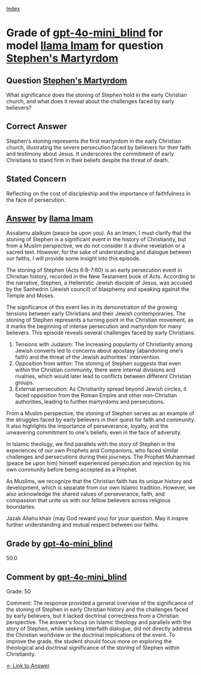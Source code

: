 
[Index](../../../../index.md)
# Grade of [gpt-4o-mini_blind](../../../grading_models/gpt-4o-mini_blind.md) for model [llama Imam](../../../answering_models/llama_Imam.md) for question [Stephen's Martyrdom](../../../questions/Stephen_s_Martyrdom.md)

## Question [Stephen's Martyrdom](../../../questions/Stephen_s_Martyrdom.md)
What significance does the stoning of Stephen hold in the early Christian church, and what does it reveal about the challenges faced by early believers?

## Correct Answer
Stephen's stoning represents the first martyrdom in the early Christian church, illustrating the severe persecution faced by believers for their faith and testimony about Jesus. It underscores the commitment of early Christians to stand firm in their beliefs despite the threat of death.

## Stated Concern
Reflecting on the cost of discipleship and the importance of faithfulness in the face of persecution.

## [Answer](../Stephen_s_Martyrdom.md) by [llama Imam](../../../answering_models/llama_Imam.md)
Assalamu alaikum (peace be upon you). As an Imam, I must clarify that the stoning of Stephen is a significant event in the history of Christianity, but from a Muslim perspective, we do not consider it a divine revelation or a sacred text. However, for the sake of understanding and dialogue between our faiths, I will provide some insight into this episode.

The stoning of Stephen (Acts 6:8-7:60) is an early persecution event in Christian history, recorded in the New Testament book of Acts. According to the narrative, Stephen, a Hellenistic Jewish disciple of Jesus, was accused by the Sanhedrin (Jewish council) of blasphemy and speaking against the Temple and Moses.

The significance of this event lies in its demonstration of the growing tensions between early Christians and their Jewish contemporaries. The stoning of Stephen represents a turning point in the Christian movement, as it marks the beginning of intense persecution and martyrdom for many believers. This episode reveals several challenges faced by early Christians:

1. Tensions with Judaism: The increasing popularity of Christianity among Jewish converts led to concerns about apostasy (abandoning one's faith) and the threat of the Jewish authorities' intervention.
2. Opposition from within: The stoning of Stephen suggests that even within the Christian community, there were internal divisions and rivalries, which would later lead to conflicts between different Christian groups.
3. External persecution: As Christianity spread beyond Jewish circles, it faced opposition from the Roman Empire and other non-Christian authorities, leading to further martyrdoms and persecutions.

From a Muslim perspective, the stoning of Stephen serves as an example of the struggles faced by early believers in their quest for faith and community. It also highlights the importance of perseverance, loyalty, and the unwavering commitment to one's beliefs, even in the face of adversity.

In Islamic theology, we find parallels with the story of Stephen in the experiences of our own Prophets and Companions, who faced similar challenges and persecutions during their journeys. The Prophet Muhammad (peace be upon him) himself experienced persecution and rejection by his own community before being accepted as a Prophet.

As Muslims, we recognize that the Christian faith has its unique history and development, which is separate from our own Islamic tradition. However, we also acknowledge the shared values of perseverance, faith, and compassion that unite us with our fellow believers across religious boundaries.

Jazak Allahu khair (may God reward you) for your question. May it inspire further understanding and mutual respect between our faiths.

## Grade by [gpt-4o-mini_blind](../../../grading_models/gpt-4o-mini_blind.md)
50.0

## Comment by [gpt-4o-mini_blind](../../../grading_models/gpt-4o-mini_blind.md)
Grade: 50

Comment: The response provided a general overview of the significance of the stoning of Stephen in early Christian history and the challenges faced by early believers, but it lacked doctrinal correctness from a Christian perspective. The answer's focus on Islamic theology and parallels with the story of Stephen, while seeking interfaith dialogue, did not directly address the Christian worldview or the doctrinal implications of the event. To improve the grade, the student should focus more on exploring the theological and doctrinal significance of the stoning of Stephen within Christianity.

[&lt;- Link to Answer](../Stephen_s_Martyrdom.md)
